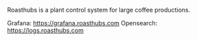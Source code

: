 Roasthubs is a plant control system for large coffee productions. 

Grafana: https://grafana.roasthubs.com
Opensearch: https://logs.roasthubs.com
